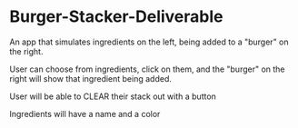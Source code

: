 
# Burger-Stacker-Deliverable


An app that simulates ingredients on the left, being added to a "burger" on the right.

User can choose from ingredients, click on them, and the "burger" on the right will show that ingredient being added.

User will be able to CLEAR their stack out with a button

Ingredients will have a name and a color
